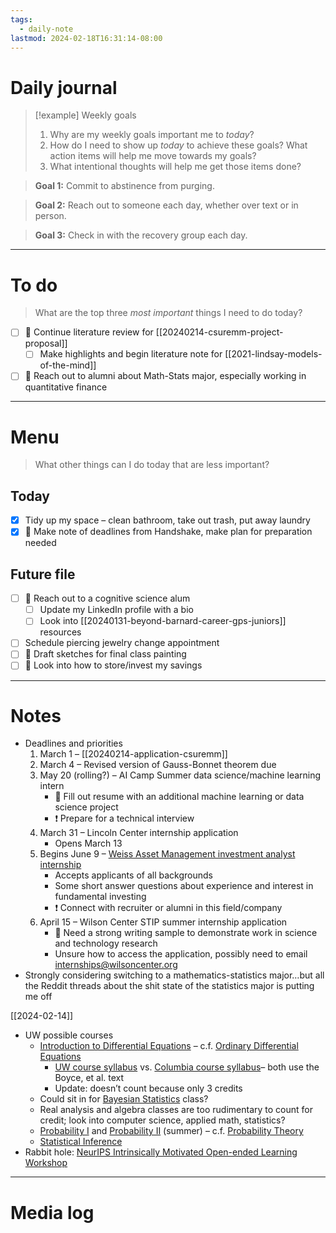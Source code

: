 ```yaml
---
tags:
  - daily-note
lastmod: 2024-02-18T16:31:14-08:00
---
```

# Daily journal

>[!example] Weekly goals
>1. Why are my weekly goals important me to *today*?
>2. How do I need to show up *today* to achieve these goals? What action items will help me move towards my goals?
>3. What intentional thoughts will help me get those items done?

>**Goal 1:** Commit to abstinence from purging.

>**Goal 2:** Reach out to someone each day, whether over text or in person.

>**Goal 3:** Check in with the recovery group each day.

---
# To do

> What are the top three *most important* things I need to do today?

- [ ] 🌱 Continue literature review for [[20240214-csuremm-project-proposal]]
	- [ ] Make highlights and begin literature note for [[2021-lindsay-models-of-the-mind]]
- [ ] 🌱 Reach out to alumni about Math-Stats major, especially working in quantitative finance

----
# Menu

> What other things can I do today that are less important?
## Today

- [x] Tidy up my space – clean bathroom, take out trash, put away laundry
- [x] 🌱 Make note of deadlines from Handshake, make plan for preparation needed

## Future file

- [ ] 🌱 Reach out to a cognitive science alum
	- [ ] Update my LinkedIn profile with a bio
	- [ ] Look into [[20240131-beyond-barnard-career-gps-juniors]] resources
- [ ] Schedule piercing jewelry change appointment
- [ ] 🌱 Draft sketches for final class painting
- [ ] 🌱 Look into how to store/invest my savings

---
# Notes

- Deadlines and priorities
	1. March 1 – [[20240214-application-csuremm]]
	2. March 4 – Revised version of Gauss-Bonnet theorem due
	3. May 20 (rolling?) – AI Camp Summer data science/machine learning intern
		- 💌 Fill out resume with an additional machine learning or data science project
		- ❗ Prepare for a technical interview
	4. March 31 – Lincoln Center internship application
		- Opens March 13
	5. Begins June 9 – [Weiss Asset Management investment analyst internship](https://boards.greenhouse.io/weissassetmanagement/jobs/7101422002)
		- Accepts applicants of all backgrounds 
		- Some short answer questions about experience and interest in fundamental investing
		- ❗ Connect with recruiter or alumni in this field/company
	6. April 15 – Wilson Center STIP summer internship application
		- 💌 Need a strong writing sample to demonstrate work in science and technology research
		- Unsure how to access the application, possibly need to email internships@wilsoncenter.org
- Strongly considering switching to a mathematics-statistics major…but all the Reddit threads about the shit state of the statistics major is putting me off

[[2024-02-14]]

- UW possible courses
	- [Introduction to Differential Equations](https://myplan.uw.edu/course/#/courses/MATH%20207?states=N4Ig7gDgziBcLADrgJYDsAmB7MAJApigOYAWALsrAEwAMA7AMwA0yY62YACllCmSljSVaAVgB0DSQyoAOKgBY69GgwC%2BIVUA) – c.f. [Ordinary Differential Equations](https://doc.sis.columbia.edu/#subj/MATH/V2030-20241-001/)
		- [UW course syllabus](https://sites.math.washington.edu/~aloveles/Math207Materials/syllabus.pdf) vs. [Columbia course syllabus](https://math.columbia.edu/~samdehority/files/2021-summer-ODEs/syllabus.pdf)– both use the Boyce, et al. text
		- Update: doesn’t count because only 3 credits
	- Could sit in for [Bayesian Statistics](https://myplan.uw.edu/course/#/courses/STAT%20544?id=4a6c425c-082e-482e-897e-70cfb1b26ad2&states=N4Ig7gDgziBcLADrgJYDsAmB7MAJApigOYAWALsrAJwAsATADTJjrZgAKWUKZKWalAMwBWAOwA6QVME0RABmEAOYbQC%2BIVUA) class?
	- Real analysis and algebra classes are too rudimentary to count for credit; look into computer science, applied math, statistics?
	- [Probability I](https://myplan.uw.edu/course/#/courses/STAT%20394?id=8e204807-3f97-4d16-a877-e12a74eef279&sectionFilters=%7B%22queryString%22%3A%22STAT%22%2C%22selectedDays%22%3A%5B%5D%2C%22startTime%22%3A%220630%22%2C%22endTime%22%3A%222230%22%2C%22openOnly%22%3Afalse%2C%22noEnrollmentRestrictionsOnly%22%3Afalse%2C%22noTbaOnly%22%3Afalse%2C%22pceOnly%22%3Afalse%2C%22instructorSearch%22%3Afalse%2C%22terms%22%3A%5B%2220243%22%2C%2220243A%22%2C%2220243B%22%5D%2C%22inPerson%22%3Afalse%7D&states=N4Ig7gDgziBcLADrgJYDsAmB7MAJApigOYAWALsrAIwDMAnDQDTJjrZgAKWUKZKWaSgCYAbFQB0NKTQAsNAKwAGeQA55dGQF8QmoA) and [Probability II](https://myplan.uw.edu/course/#/courses/STAT%20395?id=579c6d8f-39e4-489c-bcb4-fd1031c8885b&sectionFilters=%7B%22queryString%22%3A%22STAT%22%2C%22selectedDays%22%3A%5B%5D%2C%22startTime%22%3A%220630%22%2C%22endTime%22%3A%222230%22%2C%22openOnly%22%3Afalse%2C%22noEnrollmentRestrictionsOnly%22%3Afalse%2C%22noTbaOnly%22%3Afalse%2C%22pceOnly%22%3Afalse%2C%22instructorSearch%22%3Afalse%2C%22terms%22%3A%5B%2220243%22%2C%2220243A%22%2C%2220243B%22%5D%2C%22inPerson%22%3Afalse%7D) (summer) – c.f. [Probability Theory](https://doc.sis.columbia.edu/#subj/STAT/W4203-20241-001/)
	- [Statistical Inference](https://doc.sis.columbia.edu/#subj/STAT/W4204-20241-001/)
- Rabbit hole: [NeurIPS Intrinsically Motivated Open-ended Learning Workshop](https://nips.cc/virtual/2023/workshop/66534)

---
# Media log
